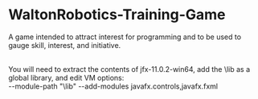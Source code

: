 # WaltonRobotics-Training-Game
A game intended to attract interest for programming and to be used to gauge skill, interest, and initiative.
<br><br>

You will need to extract the contents of jfx-11.0.2-win64, add the <path-to-jfx>\lib as a global library, and edit VM options:
<br>
--module-path "<path-to-jfx>\lib" --add-modules javafx.controls,javafx.fxml
